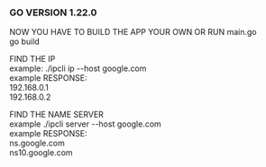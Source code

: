 ### GO VERSION 1.22.0

NOW YOU HAVE TO BUILD THE APP YOUR OWN OR RUN main.go  
go build

FIND THE IP  
    example: ./ipcli ip --host google.com  
    example RESPONSE:  
    192.168.0.1  
    192.168.0.2  

FIND THE NAME SERVER  
    example ./ipcli server --host google.com  
    example RESPONSE:  
    ns.google.com  
    ns10.google.com  
                      

